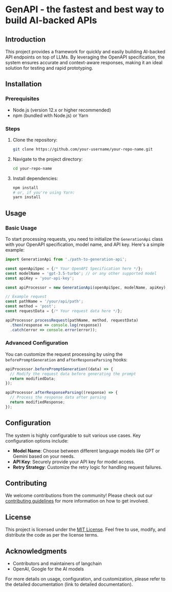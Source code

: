 # GenAPI - the fastest and best way to build AI-backed APIs

## Introduction
This project provides a framework for quickly and easily building AI-backed API endpoints on top of LLMs. By leveraging the OpenAPI specification, the system ensures accurate and context-aware responses, making it an ideal solution for testing and rapid prototyping.

## Installation

### Prerequisites
- Node.js (version 12.x or higher recommended)
- npm (bundled with Node.js) or Yarn

### Steps
1. Clone the repository:
   ```bash
   git clone https://github.com/your-username/your-repo-name.git
   ```
2. Navigate to the project directory:
   ```bash
   cd your-repo-name
   ```
3. Install dependencies:
   ```bash
   npm install
   # or, if you're using Yarn:
   yarn install
   ```

## Usage

### Basic Usage
To start processing requests, you need to initialize the `GenerationApi` class with your OpenAPI specification, model name, and API key. Here's a simple example:

```javascript
import GenerationApi from './path-to-generation-api';

const openApiSpec = {/* Your OpenAPI Specification here */};
const modelName = 'gpt-3.5-turbo'; // or any other supported model
const apiKey = 'your-api-key';

const apiProcessor = new GenerationApi(openApiSpec, modelName, apiKey);

// Example request
const pathName = '/your/api/path';
const method = 'post';
const requestData = {/* Your request data here */};

apiProcessor.processRequest(pathName, method, requestData)
  .then(response => console.log(response))
  .catch(error => console.error(error));
```

### Advanced Configuration
You can customize the request processing by using the `beforePromptGeneration` and `afterResponseParsing` hooks:

```javascript
apiProcessor.beforePromptGeneration((data) => {
  // Modify the request data before generating the prompt
  return modifiedData;
});

apiProcessor.afterResponseParsing((response) => {
  // Process the response data after parsing
  return modifiedResponse;
});
```

## Configuration
The system is highly configurable to suit various use cases. Key configuration options include:
- **Model Name**: Choose between different language models like GPT or Gemini based on your needs.
- **API Key**: Securely provide your API key for model access.
- **Retry Strategy**: Customize the retry logic for handling request failures.

## Contributing
We welcome contributions from the community! Please check out our [contributing guidelines](CONTRIBUTING.md) for more information on how to get involved.

## License
This project is licensed under the [MIT License](LICENSE). Feel free to use, modify, and distribute the code as per the license terms.

## Acknowledgments
- Contributors and maintainers of langchain
- OpenAI, Google for the AI models

For more details on usage, configuration, and customization, please refer to the detailed documentation (link to detailed documentation).